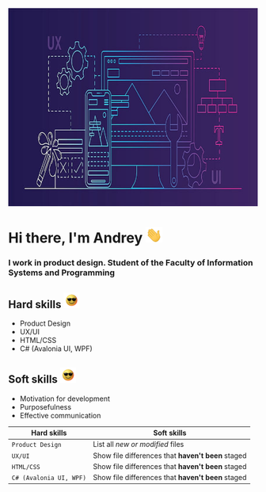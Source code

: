 <div align="center">
  <img src="https://github.com/AndreiExtr/andreiExtr/blob/main/Img/1.jpg" width="850" height="400"/>
</div>

<h1 align="left">Hi there, I'm Andrey</a> 
<img src="https://github.com/AndreiExtr/andreiExtr/blob/main/Gifs/Hi.gif" height="32"/></h1>
<h3 align="left">I work in product design. Student of the Faculty of Information Systems and Programming</h3>

<h2 align="left">Hard skills</a> 
<img src="https://github.com/AndreiExtr/andreiExtr/blob/main/Gifs/glasses.gif" height="32"/></h2>
<ul>
  <li>Product Design</li>
  <li>UX/UI</li>
  <li>HTML/CSS</li>
  <li>C# (Avalonia UI, WPF)</li>
</ul>

<h2 align="left">Soft skills</a> 
<img src="https://github.com/AndreiExtr/andreiExtr/blob/main/Gifs/glasses.gif" height="32"/></h2>
<ul>
  <li>Motivation for development</li>
  <li>Purposefulness</li>
  <li>Effective communication</li>
</ul>

| Hard skills | Soft skills |
| --- | --- |
| `Product Design` | List all *new or modified* files |
| `UX/UI` | Show file differences that **haven't been** staged |
| `HTML/CSS` | Show file differences that **haven't been** staged |
| `C# (Avalonia UI, WPF)` | Show file differences that **haven't been** staged |








<!--
**AndreiExtr/andreiExtr** is a ✨ _special_ ✨ repository because its `README.md` (this file) appears on your GitHub profile.

Here are some ideas to get you started:

- 🔭 I’m currently working on ...
- 🌱 I’m currently learning ...
- 👯 I’m looking to collaborate on ...
- 🤔 I’m looking for help with ...
- 💬 Ask me about ...
- 📫 How to reach me: ...
- 😄 Pronouns: ...
- ⚡ Fun fact: ...
-->

